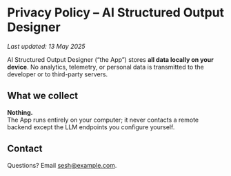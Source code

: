 # Privacy Policy – AI Structured Output Designer

_Last updated: 13 May 2025_

AI Structured Output Designer (“the App”) stores **all data locally on your
device**. No analytics, telemetry, or personal data is transmitted to the
developer or to third-party servers.

## What we collect
**Nothing.**  
The App runs entirely on your computer; it never contacts a remote
backend except the LLM endpoints you configure yourself.

## Contact
Questions? Email sesh@example.com.
